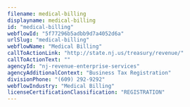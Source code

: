 ```yaml
---
filename: medical-billing
displayname: medical-billing
id: "medical-billing"
webflowId: "5f77296b5adbb9d7a4052d6a"
urlSlug: "medical-billing"
webflowName: "Medical Billing"
callToActionLink: "http://state.nj.us/treasury/revenue/"
callToActionText: ""
agencyId: "nj-revenue-enterprise-services"
agencyAdditionalContext: "Business Tax Registration"
divisionPhone: "(609) 292-9292"
webflowIndustry: "Medical Billing"
licenseCertificationClassification: "REGISTRATION"
---
```

